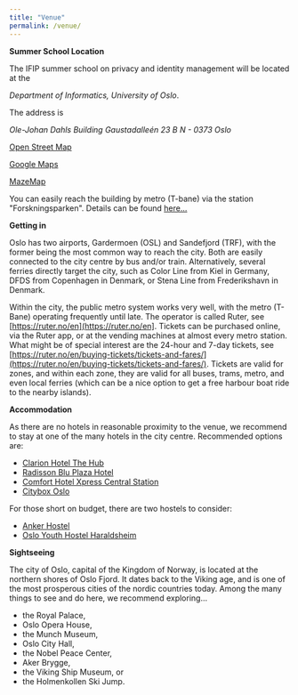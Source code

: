 ```yaml
---
title: "Venue"
permalink: /venue/
---
```


**Summer School Location**

The IFIP summer school on privacy and identity management will be located at the

*Department of Informatics, University of Oslo*.

The address is 

*Ole-Johan Dahls Building*
*Gaustadalleén 23 B*
*N - 0373 Oslo*

[Open Street Map](https://osm.org/go/0TuSqkVt1--?way=94984893)

[Google Maps](https://goo.gl/maps/nAAShUePS7iiNEby6)

[MazeMap](https://link.mazemap.com/4KkFEHsy)

You can easily reach the building by metro (T-bane) via the station "Forskningsparken". Details can be found [here...](https://www.mn.uio.no/ifi/english/about/getting-around/index.html)

**Getting in**

Oslo has two airports, Gardermoen (OSL) and Sandefjord (TRF), with the former being the most common way to reach the city. Both are easily connected to the city centre by bus and/or train. Alternatively, several ferries directly target the city, such as Color Line from Kiel in Germany, DFDS from Copenhagen in Denmark, or Stena Line from Frederikshavn in Denmark.

Within the city, the public metro system works very well, with the metro (T-Bane) operating frequently until late. The operator is called Ruter, see [https://ruter.no/en](https://ruter.no/en]. Tickets can be purchased online, via the Ruter app, or at the vending machines at almost every metro station. What might be of special interest are the 24-hour and 7-day tickets, see [https://ruter.no/en/buying-tickets/tickets-and-fares/](https://ruter.no/en/buying-tickets/tickets-and-fares/). Tickets are valid for zones, and within each zone, they are valid for all buses, trams, metro, and even local ferries (which can be a nice option to get a free harbour boat ride to the nearby islands).

**Accommodation**

As there are no hotels in reasonable proximity to the venue, we recommend to stay at one of the many hotels in the city centre. Recommended options are:

* [Clarion Hotel The Hub](https://www.strawberry.no/hotell/norge/oslo/clarion-hotel-the-hub/)
* [Radisson Blu Plaza Hotel](https://www.radissonhotels.com/en-us/hotels/radisson-blu-oslo)
* [Comfort Hotel Xpress Central Station](https://www.strawberryhotels.com/hotels/norway/oslo/comfort-hotel-xpress-central-station/)
* [Citybox Oslo](https://citybox.no/en/oslo/)


For those short on budget, there are two hostels to consider:

* [Anker Hostel](https://ankerhostel.no/)
* [Oslo Youth Hostel Haraldsheim](https://haraldsheim.no/en/)

**Sightseeing**

The city of Oslo, capital of the Kingdom of Norway, is located at the northern shores of Oslo Fjord. It dates back to the Viking age, and is one of the most prosperous cities of the nordic countries today. Among the many things to see and do here, we recommend exploring...

* the Royal Palace,
* Oslo Opera House,
* the Munch Museum,
* Oslo City Hall,
* the Nobel Peace Center,
* Aker Brygge,
* the Viking Ship Museum, or
* the Holmenkollen Ski Jump.



